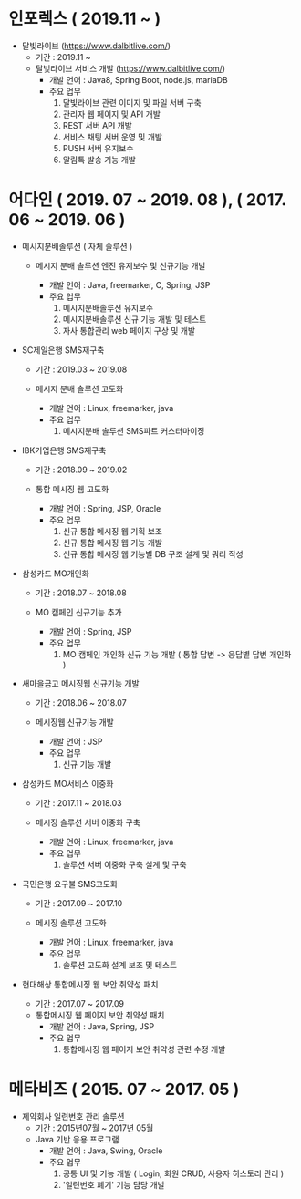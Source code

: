 # 인포렉스 ( 2019.11 ~ )

* 달빛라이브 (https://www.dalbitlive.com/)
  + 기간 : 2019.11 ~
  + 달빛라이브 서비스 개발 (https://www.dalbitlive.com/)
     - 개발 언어 : Java8, Spring Boot, node.js, mariaDB
     - 주요 업무
       1. 달빛라이브 관련 이미지 및 파일 서버 구축
       2. 관리자 웹 페이지 및 API 개발
       3. REST 서버 API 개발
       4. 서비스 채팅 서버 운영 및 개발
       5. PUSH 서버 유지보수
       6. 알림톡 발송 기능 개발



# 어다인 ( 2019. 07 ~ 2019. 08 ), ( 2017. 06 ~ 2019. 06 )

* 메시지분배솔루션 ( 자체 솔루션 )

  + 메시지 분배 솔루션 엔진 유지보수 및 신규기능 개발

     - 개발 언어 : Java, freemarker, C, Spring, JSP
     - 주요 업무 
       1. 메시지분배솔루션 유지보수
       2. 메시지분배솔루션 신규 기능 개발 및 테스트
       3. 자사 통합관리 web 페이지 구상 및 개발

    

* SC제일은행 SMS재구축

  + 기간 : 2019.03 ~ 2019.08

  + 메시지 분배 솔루션 고도화

     - 개발 언어 : Linux, freemarker, java
     - 주요 업무 
       1. 메시지분배 솔루션 SMS파트 커스터마이징

    

* IBK기업은행 SMS재구축

  + 기간 : 2018.09 ~ 2019.02

  + 통합 메시징 웹 고도화

     - 개발 언어 : Spring, JSP, Oracle
     - 주요 업무 
       1. 신규 통합 메시징 웹 기획 보조
       2. 신규 통합 메시징 웹 기능 개발
       3. 신규 통합 메시징 웹 기능별 DB 구조 설계 및 쿼리 작성

    

* 삼성카드 MO개인화

  + 기간 : 2018.07 ~ 2018.08

  + MO 캠페인 신규기능 추가 

     - 개발 언어 : Spring, JSP
     - 주요 업무
       1. MO 캠페인 개인화 신규 기능 개발 ( 통합 답변 -> 응답별 답변 개인화 )

    

* 새마을금고 메시징웹 신규기능 개발

  + 기간 : 2018.06 ~ 2018.07

  + 메시징웹 신규기능 개발 

     - 개발 언어 : JSP
     - 주요 업무
       1. 신규 기능 개발

    

* 삼성카드 MO서비스 이중화

  + 기간 : 2017.11 ~ 2018.03

  + 메시징 솔루션 서버 이중화 구축

     - 개발 언어 : Linux, freemarker, java
     - 주요 업무 
       1. 솔루션 서버 이중화 구축 설계 및 구축

    

* 국민은행 요구불 SMS고도화

  + 기간 : 2017.09 ~ 2017.10

  + 메시징 솔루션 고도화

     - 개발 언어 : Linux, freemarker, java
     - 주요 업무
       1. 솔루션 고도화 설계 보조 및 테스트

    

* 현대해상 통합메시징 웹 보안 취약성 패치

  + 기간 : 2017.07 ~ 2017.09
  + 통합메시징 웹 페이지 보안 취약성 패치
     - 개발 언어 : Java, Spring, JSP
     - 주요 업무
       1. 통합메시징 웹 페이지 보안 취약성 관련 수정 개발 



# 메타비즈 ( 2015. 07 ~ 2017. 05 )

* 제약회사 일련번호 관리 솔루션
  + 기간 : 2015년07월 ~ 2017년 05월
  + Java 기반 응용 프로그램
     - 개발 언어 : Java, Swing, Oracle
     - 주요 업무
       1. 공통 UI 및 기능 개발 ( Login, 회원 CRUD, 사용자 히스토리 관리 )
       2. '일련번호 폐기' 기능 담당 개발

